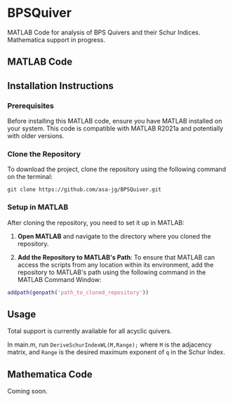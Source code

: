 # BPSQuiver
MATLAB Code for analysis of BPS Quivers and their Schur Indices. Mathematica support in progress.

## MATLAB Code

## Installation Instructions

### Prerequisites

Before installing this MATLAB code, ensure you have MATLAB installed on your system. This code is compatible with MATLAB R2021a and potentially with older versions.

### Clone the Repository

To download the project, clone the repository using the following command on the terminal:

  ```
  git clone https://github.com/asa-jg/BPSQuiver.git
  ```

### Setup in MATLAB

After cloning the repository, you need to set it up in MATLAB:

1. **Open MATLAB** and navigate to the directory where you cloned the repository.

2. **Add the Repository to MATLAB's Path**:
   To ensure that MATLAB can access the scripts from any location within its environment, add the repository to MATLAB's path using the following command in the MATLAB Command Window:

  ```matlab
  addpath(genpath('path_to_cloned_repository'))
  ```
## Usage

Total support is currently available for all acyclic quivers.

In main.m, run `DeriveSchurIndexWL(M,Range);` where `M` is the adjacency matrix, and `Range` is the desired maximum exponent of `q` in the Schur Index.

## Mathematica Code
Coming soon.
